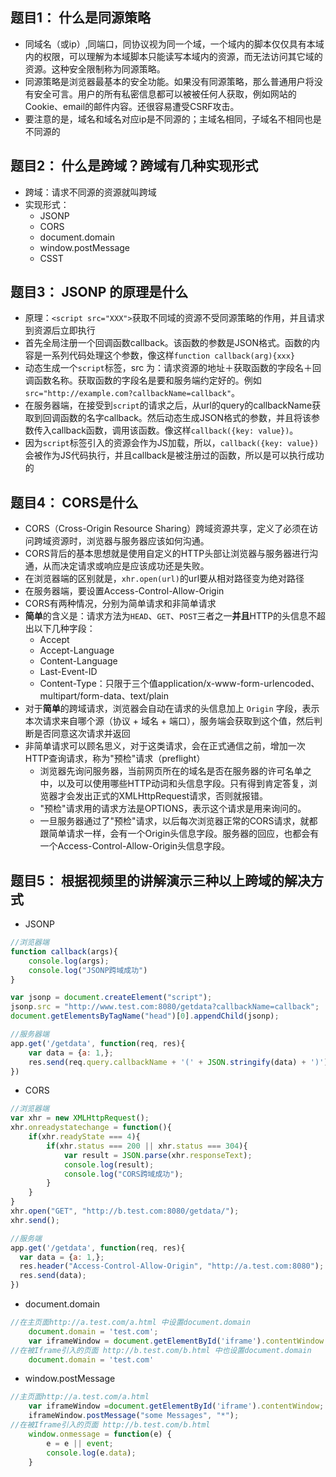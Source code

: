 ## 题目1： 什么是同源策略
* 同域名（或ip）,同端口，同协议视为同一个域，一个域内的脚本仅仅具有本域内的权限，可以理解为本域脚本只能读写本域内的资源，而无法访问其它域的资源。这种安全限制称为同源策略。 
* 同源策略是浏览器最基本的安全功能。如果没有同源策略，那么普通用户将没有安全可言。用户的所有私密信息都可以被被任何人获取，例如网站的Cookie、email的邮件内容。还很容易遭受CSRF攻击。
* 要注意的是，域名和域名对应ip是不同源的；主域名相同，子域名不相同也是不同源的

## 题目2： 什么是跨域？跨域有几种实现形式
* 跨域：请求不同源的资源就叫跨域
* 实现形式：
    - JSONP
    - CORS
    - document.domain
    - window.postMessage
    - CSST

## 题目3： JSONP 的原理是什么
* 原理：`<script src="XXX">`获取不同域的资源不受同源策略的作用，并且请求到资源后立即执行
* 首先全局注册一个回调函数callback。该函数的参数是JSON格式。函数的内容是一系列代码处理这个参数，像这样`function callback(arg){xxx}`
* 动态生成一个`script`标签，src 为：请求资源的地址＋获取函数的字段名＋回调函数名称。获取函数的字段名是要和服务端约定好的。例如`src="http://example.com?callbackName=callback"`。
* 在服务器端，在接受到`script`的请求之后，从url的query的callbackName获取到回调函数的名字callback。然后动态生成JSON格式的参数，并且将该参数传入callback函数，调用该函数。像这样`callback({key: value})`。
* 因为`script`标签引入的资源会作为JS加载，所以，`callback({key: value})`会被作为JS代码执行，并且callback是被注册过的函数，所以是可以执行成功的

## 题目4： CORS是什么
* CORS（Cross-Origin Resource Sharing）跨域资源共享，定义了必须在访问跨域资源时，浏览器与服务器应该如何沟通。
* CORS背后的基本思想就是使用自定义的HTTP头部让浏览器与服务器进行沟通，从而决定请求或响应是应该成功还是失败。
* 在浏览器端的区别就是，`xhr.open(url)`的url要从相对路径变为绝对路径
* 在服务器端，要设置Access-Control-Allow-Origin
* CORS有两种情况，分别为简单请求和非简单请求
* **简单**的含义是：请求方法为`HEAD`、`GET`、`POST`三者之一**并且**HTTP的头信息不超出以下几种字段：
    * Accept
    * Accept-Language
    * Content-Language
    * Last-Event-ID
    * Content-Type：只限于三个值application/x-www-form-urlencoded、multipart/form-data、text/plain
* 对于**简单**的跨域请求，浏览器会自动在请求的头信息加上 `Origin` 字段，表示本次请求来自哪个源（协议 + 域名 + 端口），服务端会获取到这个值，然后判断是否同意这次请求并返回
* 非简单请求可以顾名思义，对于这类请求，会在正式通信之前，增加一次HTTP查询请求，称为"预检"请求（preflight）
    - 浏览器先询问服务器，当前网页所在的域名是否在服务器的许可名单之中，以及可以使用哪些HTTP动词和头信息字段。只有得到肯定答复，浏览器才会发出正式的XMLHttpRequest请求，否则就报错。
    - "预检"请求用的请求方法是OPTIONS，表示这个请求是用来询问的。
    - 一旦服务器通过了"预检"请求，以后每次浏览器正常的CORS请求，就都跟简单请求一样，会有一个Origin头信息字段。服务器的回应，也都会有一个Access-Control-Allow-Origin头信息字段。

## 题目5： 根据视频里的讲解演示三种以上跨域的解决方式
* JSONP
```javascript
//浏览器端
function callback(args){
    console.log(args);
    console.log("JSONP跨域成功")
}

var jsonp = document.createElement("script");
jsonp.src = "http://www.test.com:8080/getdata?callbackName=callback";
document.getElementsByTagName("head")[0].appendChild(jsonp);

//服务器端
app.get('/getdata', function(req, res){
    var data = {a: 1,};
    res.send(req.query.callbackName + '(' + JSON.stringify(data) + ')');
})
```
* CORS
```javascript
//浏览器端
var xhr = new XMLHttpRequest();
xhr.onreadystatechange = function(){
    if(xhr.readyState === 4){
        if(xhr.status === 200 || xhr.status === 304){
            var result = JSON.parse(xhr.responseText);
            console.log(result);
            console.log("CORS跨域成功");
        }
    }
}
xhr.open("GET", "http://b.test.com:8080/getdata/");
xhr.send();

//服务端
app.get('/getdata', function(req, res){
  var data = {a: 1,};
  res.header("Access-Control-Allow-Origin", "http://a.test.com:8080");
  res.send(data);
})
```
* document.domain
```javascript
//在主页面http://a.test.com/a.html 中设置document.domain
    document.domain = 'test.com';
    var iframeWindow = document.getElementById('iframe').contentWindow
//在被Iframe引入的页面 http://b.test.com/b.html 中也设置document.domain
    document.domain = 'test.com'
```
* window.postMessage
```javascript
//主页面http://a.test.com/a.html
    var iframeWindow =document.getElementById('iframe').contentWindow;
    iframeWindow.postMessage("some Messages", "*");
//在被Iframe引入的页面 http://b.test.com/b.html 
    window.onmessage = function(e) {
        e = e || event;
        console.log(e.data);
    }
```

